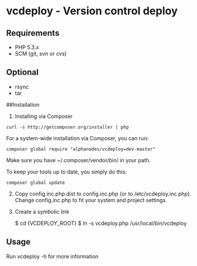 # vcdeploy - Version control deploy

## Requirements

* PHP 5.3.x
* SCM (git, svn or cvs)

## Optional
- rsync
- tar


##Installation

1) Installing via Composer

```
curl -s http://getcomposer.org/installer | php
```

For a system-wide installation via Composer, you can run:
```
composer global require "alphanodes/vcdeploy=dev-master"
```

Make sure you have ~/.composer/vendor/bin/ in your path.

To keep your tools up to date, you simply do this:

```
composer global update
```

2) Copy config.inc.php.dist to config.inc.php (or to /etc/vcdeploy.inc.php). Change config.inc.php
to fit your system and project settings.

3) Create a symbolic link

	$ cd {VCDEPLOY_ROOT}
	$ ln -s vcdeploy.php /usr/local/bin/vcdeploy


## Usage


Run vcdeploy -h for more information

